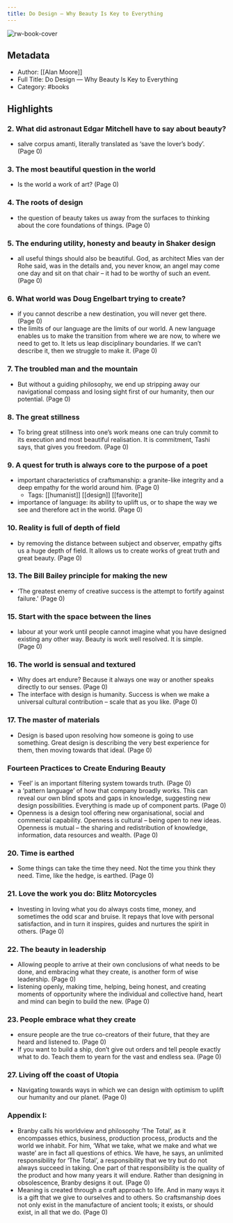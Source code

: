 ```yaml
---
title: Do Design — Why Beauty Is Key to Everything
---
```

![rw-book-cover](https://readwise-assets.s3.amazonaws.com/static/images/default-book-icon-8.18caceaece2b.png)

## Metadata
- Author: [[Alan Moore]]
- Full Title: Do Design — Why Beauty Is Key to Everything
- Category: #books

## Highlights
### 2. What did astronaut Edgar Mitchell have to say about beauty?
- salve corpus amanti, literally translated as ‘save the lover’s body’. (Page 0)
### 3. The most beautiful question in the world
- Is the world a work of art? (Page 0)
### 4. The roots of design
- the question of beauty takes us away from the surfaces to thinking about the core foundations of things. (Page 0)
### 5. The enduring utility, honesty and beauty in Shaker design
- all useful things should also be beautiful. God, as architect Mies van der Rohe said, was in the details and, you never know, an angel may come one day and sit on that chair – it had to be worthy of such an event. (Page 0)
### 6. What world was Doug Engelbart trying to create?
- if you cannot describe a new destination, you will never get there. (Page 0)
- the limits of our language are the limits of our world. A new language enables us to make the transition from where we are now, to where we need to get to. It lets us leap disciplinary boundaries. If we can’t describe it, then we struggle to make it. (Page 0)
### 7. The troubled man and the mountain
- But without a guiding philosophy, we end up stripping away our navigational compass and losing sight first of our humanity, then our potential. (Page 0)
### 8. The great stillness
- To bring great stillness into one’s work means one can truly commit to its execution and most beautiful realisation. It is commitment, Tashi says, that gives you freedom. (Page 0)
### 9. A quest for truth is always core to the purpose of a poet
- important characteristics of craftsmanship: a granite-like integrity and a deep empathy for the world around him. (Page 0)
    - Tags: [[humanist]] [[design]] [[favorite]] 
- importance of language: its ability to uplift us, or to shape the way we see and therefore act in the world. (Page 0)
### 10. Reality is full of depth of field
- by removing the distance between subject and observer, empathy gifts us a huge depth of field. It allows us to create works of great truth and great beauty. (Page 0)
### 13. The Bill Bailey principle for making the new
- ‘The greatest enemy of creative success is the attempt to fortify against failure.’ (Page 0)
### 15. Start with the space between the lines
- labour at your work until people cannot imagine what you have designed existing any other way. Beauty is work well resolved. It is simple. (Page 0)
### 16. The world is sensual and textured
- Why does art endure? Because it always one way or another speaks directly to our senses. (Page 0)
- The interface with design is humanity. Success is when we make a universal cultural contribution – scale that as you like. (Page 0)
### 17. The master of materials
- Design is based upon resolving how someone is going to use something. Great design is describing the very best experience for them, then moving towards that ideal. (Page 0)
### Fourteen Practices to Create Enduring Beauty
- ‘Feel’ is an important filtering system towards truth. (Page 0)
- a ‘pattern language’ of how that company broadly works. This can reveal our own blind spots and gaps in knowledge, suggesting new design possibilities. Everything is made up of component parts. (Page 0)
- Openness is a design tool offering new organisational, social and commercial capability. Openness is cultural – being open to new ideas. Openness is mutual – the sharing and redistribution of knowledge, information, data resources and wealth. (Page 0)
### 20. Time is earthed
- Some things can take the time they need. Not the time you think they need. Time, like the hedge, is earthed. (Page 0)
### 21. Love the work you do: Blitz Motorcycles
- Investing in loving what you do always costs time, money, and sometimes the odd scar and bruise. It repays that love with personal satisfaction, and in turn it inspires, guides and nurtures the spirit in others. (Page 0)
### 22. The beauty in leadership
- Allowing people to arrive at their own conclusions of what needs to be done, and embracing what they create, is another form of wise leadership. (Page 0)
- listening openly, making time, helping, being honest, and creating moments of opportunity where the individual and collective hand, heart and mind can begin to build the new. (Page 0)
### 23. People embrace what they create
- ensure people are the true co-creators of their future, that they are heard and listened to. (Page 0)
- If you want to build a ship, don’t give out orders and tell people exactly what to do. Teach them to yearn for the vast and endless sea. (Page 0)
### 27. Living off the coast of Utopia
- Navigating towards ways in which we can design with optimism to uplift our humanity and our planet. (Page 0)
### Appendix I:
- Branby calls his worldview and philosophy ‘The Total’, as it encompasses ethics, business, production process, products and the world we inhabit. For him, ‘What we take, what we make and what we waste’ are in fact all questions of ethics. We have, he says, an unlimited responsibility for ‘The Total’, a responsibility that we try but do not always succeed in taking. One part of that responsibility is the quality of the product and how many years it will endure. Rather than designing in obsolescence, Branby designs it out. (Page 0)
- Meaning is created through a craft approach to life. And in many ways it is a gift that we give to ourselves and to others. So craftsmanship does not only exist in the manufacture of ancient tools; it exists, or should exist, in all that we do. (Page 0)
